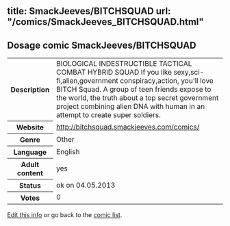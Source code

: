 title: SmackJeeves/BITCHSQUAD
url: "/comics/SmackJeeves_BITCHSQUAD.html"
---
Dosage comic SmackJeeves/BITCHSQUAD
-----------------------------------------

<p id="msg"></p>
<script type="text/javascript">
if (window.location.search === '?edit_info_mail=sent_ok') {
  var elem = document.getElementById("msg");
  elem.innerHTML = 'Edited information sucessfully sent for review, which is usually done daily. Thanks!';
  elem.className = 'ok';
}
</script>
<table class="comicinfo">
<tr>
<th>Description</th><td>BIOLOGICAL INDESTRUCTIBLE TACTICAL COMBAT HYBRID SQUAD If you like sexy,sci-fi,alien,government conspiracy,action, you'll love BITCH Squad. A group of teen friends expose to the world, the truth about a top secret government project combining alien DNA with human in an attempt to create super soldiers.</td>
</tr>
<tr>
<th>Website</th><td><a href="http://bitchsquad.smackjeeves.com/comics/">http://bitchsquad.smackjeeves.com/comics/</a></td>
</tr>
<tr>
<th>Genre</th><td>Other</td>
</tr>
<tr>
<th>Language</th><td>English</td>
</tr>
<tr>
<th>Adult content</th><td>yes</td>
</tr>
<tr>
<th>Status</th><td>ok on 04.05.2013</td>
</tr>
<tr>
<th>Votes</th><td>0</td>
</tr>
</table>

[Edit this info](SmackJeeves_BITCHSQUAD_edit.html) or go back to the [comic list](../comic-index.html).
